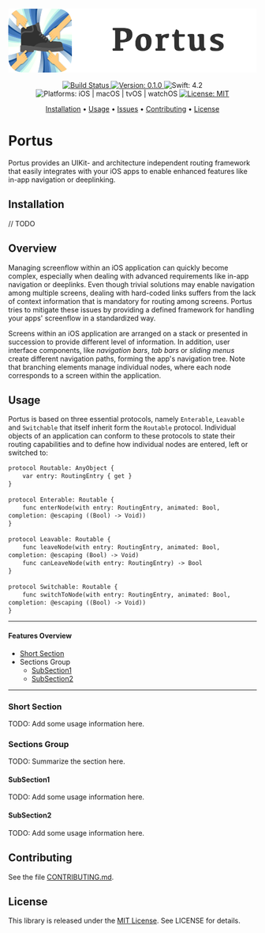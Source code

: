 <p align="center">
    <img src="https://raw.githubusercontent.com/JamitLabs/Portus/stable/Logo.png"
      width=600>
</p>

<p align="center">
    <a href="https://app.bitrise.io/app/7f97045d305e8481">
        <img src="https://app.bitrise.io/app/7f97045d305e8481/status.svg?token=jW4_Lgs5ezNb-OlbhaE11Q&branch=stable"
             alt="Build Status">
    </a>
    <a href="https://github.com/JamitLabs/Portus/releases">
        <img src="https://img.shields.io/badge/Version-0.1.0-blue.svg"
             alt="Version: 0.1.0">
    </a>
    <img src="https://img.shields.io/badge/Swift-4.2-FFAC45.svg"
         alt="Swift: 4.2">
    <img src="https://img.shields.io/badge/Platforms-iOS%20%7C%20macOS%20%7C%20tvOS%20%7C%20watchOS-FF69B4.svg"
        alt="Platforms: iOS | macOS | tvOS | watchOS">
    <a href="https://github.com/JamitLabs/Portus/blob/stable/LICENSE.md">
        <img src="https://img.shields.io/badge/License-MIT-lightgrey.svg"
              alt="License: MIT">
    </a>
</p>

<p align="center">
    <a href="#installation">Installation</a>
  • <a href="#usage">Usage</a>
  • <a href="https://github.com/JamitLabs/Portus/issues">Issues</a>
  • <a href="#contributing">Contributing</a>
  • <a href="#license">License</a>
</p>

# Portus

Portus provides an UIKit- and architecture independent routing framework that easily integrates with your iOS apps to enable enhanced features like in-app navigation or deeplinking.

## Installation

// TODO

## Overview

Managing screenflow within an iOS application can quickly become complex, especially when dealing with advanced requirements like in-app navigation or deeplinks. Even though trivial solutions may enable navigation among multiple screens, dealing with hard-coded links suffers from the lack of context information that is mandatory for routing among screens. Portus tries to mitigate these issues by providing a defined framework for handling your apps' screenflow in a standardized way.

Screens within an iOS application are arranged on a stack or presented in succession to provide different level of information. In addition, user interface components, like *navigation bars*, *tab bars* or *sliding menus* create different navigation paths, forming the app's navigation tree. Note that branching elements manage individual nodes, where each node corresponds to a screen within the application.

## Usage

Portus is based on three essential protocols, namely  `Enterable`, `Leavable` and `Switchable` that itself inherit form the `Routable` protocol.
Individual objects of an application can conform to these protocols to state their routing capabilities and to define how individual nodes are entered, left or switched to:

```
protocol Routable: AnyObject {
    var entry: RoutingEntry { get }
}

protocol Enterable: Routable {
    func enterNode(with entry: RoutingEntry, animated: Bool, completion: @escaping ((Bool) -> Void))
}

protocol Leavable: Routable {
    func leaveNode(with entry: RoutingEntry, animated: Bool, completion: @escaping (Bool) -> Void)
    func canLeaveNode(with entry: RoutingEntry) -> Bool
}

protocol Switchable: Routable {
    func switchToNode(with entry: RoutingEntry, animated: Bool, completion: @escaping ((Bool) -> Void))
}
```

---
#### Features Overview

- [Short Section](#short-section)
- Sections Group
  - [SubSection1](#subsection1)
  - [SubSection2](#subsection2)

---

### Short Section

TODO: Add some usage information here.

### Sections Group

TODO: Summarize the section here.

#### SubSection1

TODO: Add some usage information here.

#### SubSection2

TODO: Add some usage information here.


## Contributing

See the file [CONTRIBUTING.md](https://github.com/JamitLabs/MungoHealer/blob/stable/CONTRIBUTING.md).


## License
This library is released under the [MIT License](http://opensource.org/licenses/MIT). See LICENSE for details.
